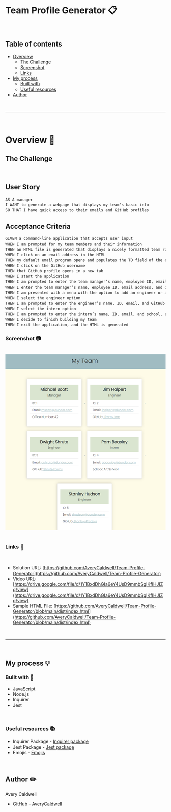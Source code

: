 # Team Profile Generator 📋

<br>

## Table of contents
- [Overview](#overview)
  - [The Challenge](#the-challenge)
  - [Screenshot](#screenshot)
  - [Links](#links)
- [My process](#my-process)
  - [Built with](#built-with)
  - [Useful resources](#useful-resources)
- [Author](#author)

<br>
<hr>
<br>

# Overview 📁

## **The Challenge**

​
## User Story

```md
AS A manager
I WANT to generate a webpage that displays my team's basic info
SO THAT I have quick access to their emails and GitHub profiles
```

## Acceptance Criteria

```md
GIVEN a command-line application that accepts user input
WHEN I am prompted for my team members and their information
THEN an HTML file is generated that displays a nicely formatted team roster based on user input
WHEN I click on an email address in the HTML
THEN my default email program opens and populates the TO field of the email with the address
WHEN I click on the GitHub username
THEN that GitHub profile opens in a new tab
WHEN I start the application
THEN I am prompted to enter the team manager’s name, employee ID, email address, and office number
WHEN I enter the team manager’s name, employee ID, email address, and office number
THEN I am presented with a menu with the option to add an engineer or an intern or to finish building my team
WHEN I select the engineer option
THEN I am prompted to enter the engineer’s name, ID, email, and GitHub username, and I am taken back to the menu
WHEN I select the intern option
THEN I am prompted to enter the intern’s name, ID, email, and school, and I am taken back to the menu
WHEN I decide to finish building my team
THEN I exit the application, and the HTML is generated
```

### Screenshot 📷
​
![](./dist/assets/images/screenshot.png)
​
​
### Links 📎
​
- Solution URL: [https://github.com/AveryCaldwell/Team-Profile-Generator](https://github.com/AveryCaldwell/Team-Profile-Generator)
- Video URL: [https://drive.google.com/file/d/1Y1BxdDhGIa6eY4UsD9mmbSgIKfIHJIZq/view](https://drive.google.com/file/d/1Y1BxdDhGIa6eY4UsD9mmbSgIKfIHJIZq/view)
- Sample HTML File: [https://github.com/AveryCaldwell/Team-Profile-Generator/blob/main/dist/index.html](https://github.com/AveryCaldwell/Team-Profile-Generator/blob/main/dist/index.html)

<br>
<hr>
<br>


## My process 💡

### Built with 🔨

- JavaScript
- Node.js
- Inquirer
- Jest

<br>

### Useful resources 📚

- Inquirer Package - [Inquirer package](https://www.npmjs.com/package/inquirer/v/8.2.4)
- Jest Package - [Jest package](https://www.npmjs.com/package/jest) 
- Emojis - [Emojis](https://github.com/ikatyang/emoji-cheat-sheet)



<br>

## Author ✏️
  Avery Caldwell
- GitHub - [AveryCaldwell](https://github.com/AveryCaldwell)